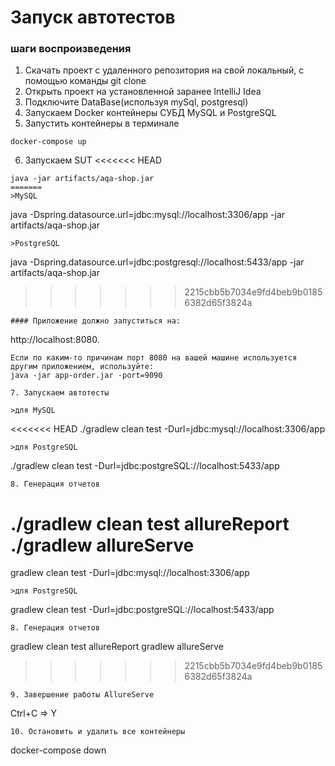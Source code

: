 # **Запуск автотестов**

### шаги воспроизведения
1. Скачать проект с удаленного репозитория на свой локальный, с помощью команды git clone
2. Открыть проект на установленной заранее IntelliJ Idea
3. Подключите DataBase(используя mySql, postgresql)
4. Запускаем Docker контейнеры СУБД MySQL и PostgreSQL
5. Запустить контейнеры в терминале 
```
docker-compose up
```
6. Запускаем SUT 
<<<<<<< HEAD
```
java -jar artifacts/aqa-shop.jar
=======
>MySQL
```
java -Dspring.datasource.url=jdbc:mysql://localhost:3306/app -jar artifacts/aqa-shop.jar
```
>PostgreSQL
```
java -Dspring.datasource.url=jdbc:postgresql://localhost:5433/app -jar artifacts/aqa-shop.jar
>>>>>>> 2215cbb5b7034e9fd4beb9b01856382d65f3824a
```
#### Приложение должно запуститься на:
```
http://localhost:8080. 
```
Если по каким-то причинам порт 8080 на вашей машине используется другим приложением, используйте: 
java -jar app-order.jar -port=9090

7. Запускаем автотесты

>для MySQL
```
<<<<<<< HEAD
./gradlew clean test -Durl=jdbc:mysql://localhost:3306/app
```
>для PostgreSQL
```
./gradlew clean test -Durl=jdbc:postgreSQL://localhost:5433/app
```
8. Генерация отчетов
```
./gradlew clean test allureReport
./gradlew allureServe
=======
gradlew clean test -Durl=jdbc:mysql://localhost:3306/app
```
>для PostgreSQL
```
gradlew clean test -Durl=jdbc:postgreSQL://localhost:5433/app
```
8. Генерация отчетов
```
gradlew clean test allureReport
gradlew allureServe
>>>>>>> 2215cbb5b7034e9fd4beb9b01856382d65f3824a
```
9. Завершение работы AllureServe
```
Ctrl+C => Y
```
10. Остановить и удалить все контейнеры
```
docker-compose down
```
